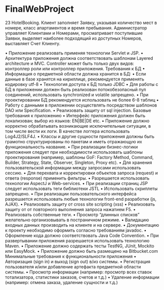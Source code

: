 # FinalWebProject



23 HotelBooking. Клиент заполняет Заявку, указывая количество мест в
номере, класс апартаментов и время пребывания. Администратор
управляет Клиентами и Номерами, просматривает поступившие Заявки,
выделяет наиболее подходящий из доступных Номеров, выставляет Счет
Клиенту.


• Приложение реализовать применяя технологии Servlet и JSP.
• Архитектура приложения должна соответствовать шаблонам Layered architecture и MVC. 
Controller может быть только двух видов: контроллер роли или контроллер приложения.
Требования к БД
• Информация о предметной области должна хранится в БД:
• Если данные в базе хранятся на кириллице, рекомендуется применять кодировку utf-8
• Технология доступа к БД только JDBC
• Для работы с БД в приложении должен быть реализован потокобезопасный пул 
соединений, использовать synchronized и volatile запрещено.
• При проектировании БД рекомендуется использовать не более 6-8 таблиц
• Работу с данными в приложении осуществлять посредством шаблонов DAO или 
Specification.
• Реализовать защиту от sql injection.
Базовые требования к приложению
• Интерфейс приложения должен быть локализован; выбор из языков: EN|BE|DE etc.
• Приложение должно корректно обрабатывать возникающие исключительные ситуации, в 
том числе вести их логи. В качестве логгера использовать Log4J2/SLF4J.
• Классы и другие сущности приложения должны быть грамотно структурированы по 
пакетам и иметь отражающую их функциональность название.
• При реализации бизнес-логики приложения следует при необходимости использовать 
шаблоны проектирования (например, шаблоны GoF: Factory Method, Command, Builder, 
Strategy, State, Observer, Singleton, Proxy etc).
• Для хранения пользовательской информации между запросами использовать сессию.
• Для перехвата и корректировки объектов запроса (request) и ответа (response) применить 
фильтры.
• Разрешается использовать технологии AspectJ и Web-services.
• При реализации страниц JSP следует использовать теги библиотеки JSTL
• Использовать скриплеты запрещено.
• При реализации пользовательского интерфейса разрешается использовать любые
технологии front-end разработки (js, AJAX).
• Реализовать защиту от cross site scripting (xss)
• Реализовать защиту от от повторного выполнения запроса нажатием F5.
• Реализовать собственные теги. 
• Просмотр “длинных списков” желательно организовывать в постраничном режиме.
• Валидацию входных данных производить на клиенте и на сервере.
• Документацию к проекту необходимо оформить согласно требованиям javadoc.
• Оформление кода должно соответствовать Java Code Convention.
• При развертывании приложения разрешается использовать технологию Maven.
• Приложение должно содержать тесты TestNG, JUnit, Mockito или EasyMock.
• Приложение должно быть размещено на Bitbucket.com
Минимальные требования к функциональности приложения
• Авторизация (sign in) и выход (sign out) в/из системы.
• Регистрация пользователя и/или добавление артефакта предметной области системы.
• Просмотр информации (например: просмотр всех ставок тотализатора, статистики 
заказов, счетов и т.д.)
• Удаление информации (например: отмена заказа, удаление сущности и т.д.)
